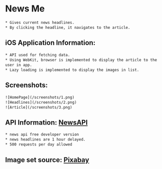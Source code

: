# News Me
    * Gives current news headlines.
    * By clicking the headline, it navigates to the article.
## iOS Application Information:
    * API used for fetching data.
    * Using WebKit, browser is implemented to display the article to the user in app.
    * Lazy loading is implemented to display the images in list.
    
## Screenshots:
    ![HomePage](/screenshots/1.png)
    ![Headlines](/screenshots/2.png)
    ![Article](/screenshots/3.png)

## API Information: [NewsAPI](https://newsapi.org)
    * news api free developer version
    * news headlines are 1 hour delayed.
    * 500 requests per day allowed
## Image set source: [Pixabay](https://pixabay.com/photos/news-daily-newspaper-press-1172463)
